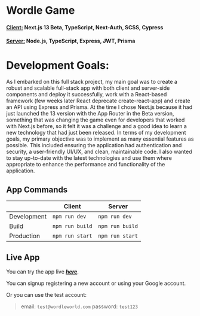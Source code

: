# Wordle Game

#### <u>Client:</u> Next.js 13 Beta, TypeScript, Next-Auth, SCSS, Cypress

#### <u>Server:</u> Node.js, TypeScript, Express, JWT, Prisma

# Development Goals:

As I embarked on this full stack project, my main goal was to create a robust and scalable full-stack app with both client and server-side components and deploy it successfully, work with a React-based framework (few weeks later React deprecate create-react-app) and create an API using Express and Prisma.
At the time I chose Next.js because it had just launched the 13 version with the App Router in the Beta version, something that was changing the game even for developers that worked with Next.js before, so it felt it was a challenge and a good idea to learn a new technology that had just been released.
In terms of my development goals, my primary objective was to implement as many essential features as possible. This included ensuring the application had authentication and security, a user-friendly UI/UX, and clean, maintainable code. I also wanted to stay up-to-date with the latest technologies and use them where appropriate to enhance the performance and functionality of the application.

## App Commands

|             | Client          | Server          |
| ----------- | --------------- | --------------- |
| Development | `npm run dev`   | `npm run dev`   |
| Build       | `npm run build` | `npm run build` |
| Production  | `npm run start` | `npm run start` |

## Live App

You can try the app live <a href="https://wordle-world.vercel.app/" target="_blank">**_here_**</a>.

You can signup registering a new account or using your Google account.

Or you can use the test account:

> email: `test@wordleworld.com` password: `test123`
